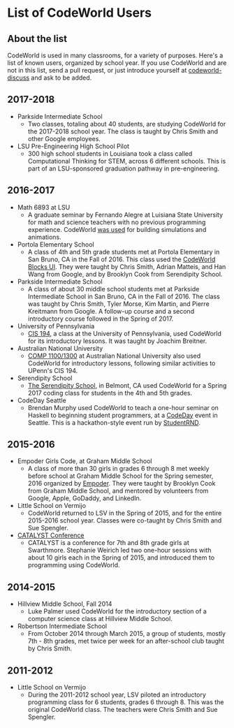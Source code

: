 # List of CodeWorld Users

## About the list

CodeWorld is used in many classrooms, for a variety of purposes.  Here's a list of known users, organized by school year.  If you use CodeWorld and are not in this list, send a pull request, or just introduce yourself at [codeworld-discuss](https://groups.google.com/forum/#!forum/codeworld-discuss) and ask to be added.

## 2017-2018

* Parkside Intermediate School
  * Two classes, totaling about 40 students, are studying CodeWorld for the 2017-2018 school year.  The class is taught by Chris Smith and other Google employees.
* LSU Pre-Engineering High School Pilot
  * 300 high school students in Louisiana took a class called Computational Thinking for STEM, across 6 different schools.  This is part of an LSU-sponsored graduation pathway in pre-engineering.

## 2016-2017

* Math 6893 at LSU
  * A graduate seminar by Fernando Alegre at Luisiana State University for math and science teachers with no previous programming experience.  CodeWorld [was used](http://magnet.phys.lsu.edu/code/6893/) for building simulations and animations.
* Portola Elementary School
  * A class of 4th and 5th grade students met at Portola Elementary in San Bruno, CA in the Fall of 2016.  This class used the [CodeWorld Blocks UI](http://code.world/blocks).  They were taught by Chris Smith, Adrian Matteis, and Han Wang from Google, and by Brooklyn Cook from Serendipity School.
* Parkside Intermediate School
  * A class of about 30 middle school students met at Parkside Intermediate School in San Bruno, CA in the Fall of 2016.  The class was taught by Chris Smith, Tyler Morse, Kim Martin, and Pierre Kreitmann from Google.  A follow-up course and a second introductory course followed in the Spring of 2017.
* University of Pennsylvania
  * [CIS 194](http://www.seas.upenn.edu/~cis194/fall16/index.html), a class at the University of Pennsylvania, used CodeWorld for its introductory lessons.  It was taught by Joachim Breitner.
* Australian National University
  * [COMP 1100/1300](https://cs.anu.edu.au/courses/comp1100/) at Australian National University also used CodeWorld for introductory lessons, following similar activities to UPenn's CIS 194.
* Serendipity School
  * [The Serendipity School](http://www.serendipityschool.com/), in Belmont, CA used CodeWorld for a Spring 2017 coding class for students in the 4th and 5th grades.
* CodeDay Seattle
  * Brendan Murphy used CodeWorld to teach a one-hour seminar on Haskell to beginning student programmers, at a [CodeDay](https://codeday.org/) event in Seattle.  This is a hackathon-style event run by [StudentRND](https://srnd.org/).

## 2015-2016

* Empoder Girls Code, at Graham Middle School
  * A class of more than 30 girls in grades 6 through 8 met weekly before school at Graham Middle School for the Spring semester, 2016 organized by [Empoder](http://www.empoder.org).  They were taught by Brooklyn Cook from Graham Middle School, and mentored by volunteers from Google, Apple, GoDaddy, and LinkedIn.
* Little School on Vermijo
  * CodeWorld returned to LSV in the Spring of 2015, and for the entire 2015-2016 school year.  Classes were co-taught by Chris Smith and Sue Spengler.
* [CATALYST Conference](http://www.sccs.swarthmore.edu/org/catalyst/)
  * CATALYST is a conference for 7th and 8th grade girls at Swarthmore.  Stephanie Weirich led two one-hour sessions with about 10 girls each in the Spring of 2015, and introduced them to programming using CodeWorld.

## 2014-2015

* Hillview Middle School, Fall 2014
  * Luke Palmer used CodeWorld for the introductory section of a computer science class at Hillview Middle School.
* Robertson Intermediate School
  * From October 2014 through March 2015, a group of students, mostly 7th - 8th grades, met twice per week for an after-school club taught by Chris Smith.

## 2011-2012

* Little School on Vermijo
  * During the 2011-2012 school year, LSV piloted an introductory programming class for 6 students, grades 6 through 8.  This was the original CodeWorld class.  The teachers were Chris Smith and Sue Spengler.
